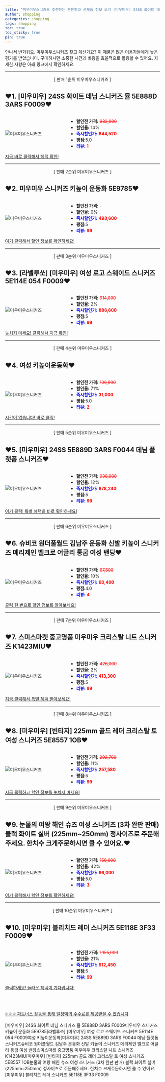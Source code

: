 ```yaml
---
title: "미우미우스니커즈 추천하는 튼튼하고 신제품 정보 보기 [미우미우] 24SS 화이트 데님 스니커즈"
author: shopping
categories: shopping
tags: shopping
toc: true
toc_sticky: true
pin: true
---
```

만나서 반가워요. 미우미우스니커즈 찾고 계신가요? 이 제품은 많은 이용자들에게 높은 평가를 받았습니다. 구매하시면 소중한 시간과 비용을 효율적으로 활용할 수 있어요. 자세한 사항은 아래 링크에서 확인하세요.

---
<p class="toplist" style="margin: 0 auto; display: block; width: fit-content;">[ 판매 1순위 미우미우스니커즈 ]</p>

<h2><strong>❤️1. [미우미우] 24SS 화이트 데님 스니커즈 뮬 5E888D 3ARS F0009❤️</strong></h2>

<div style="display: flex; align-items: center;">
    <div style="flex: 0.4;">
        <img src="https://thumbnail9.coupangcdn.com/thumbnails/remote/230x230ex/image/vendor_inventory/4ab5/6ae397a6d634c1ca5e4129468d66274302761660f89196c328073adc9ce7.jpg" alt="미우미우스니커즈" style="max-width: 100%;">
    </div>
    <div style="flex: 0.6; margin-left: 10px;">
        <ul>
            <li><strong>할인전 가격:</strong> <del style="color: red;">982,000</del></li>
            <li><strong>할인율:</strong> 14%</li>
            <li><span style='color:blue'><strong>즉시할인가:</strong></span> <span style='color:red'><strong>844,520</strong></span></li>
            <li><strong>평점:</strong>5.0</li>
            <li><span style='color:blue'><strong>리뷰:</strong></span> <span style='color:red'><strong>1</strong></span></li>
        </ul>
    </div>
</div>
<div class="center">
    <a href="https://selin100587001.github.io?lptag=AF9450613&subid=githubio&pageKey=8033044896&traceid=V0-153&itemId=22467124360&vendorItemId=89510131405" class="myButton">
        지금 바로 클릭해서 혜택 확인!
    </a>
</div>


---
<p class="toplist" style="margin: 0 auto; display: block; width: fit-content;">[ 판매 2순위 미우미우스니커즈 ]</p>

<h2><strong>❤️2. 미우미우 스니커즈 키높이 운동화 5E9785❤️</strong></h2>

<div style="display: flex; align-items: center;">
    <div style="flex: 0.4;">
        <img src="https://thumbnail9.coupangcdn.com/thumbnails/remote/230x230ex/image/vendor_inventory/35a1/e4daa1ff219fe9bac1b65eaf9d8bc4e32cf59587912d583dd5d6804fef50.jpg" alt="미우미우스니커즈" style="max-width: 100%;">
    </div>
    <div style="flex: 0.6; margin-left: 10px;">
        <ul>
            <li><strong>할인전 가격:</strong> <del style="color: red;">-</del></li>
            <li><strong>할인율:</strong> 0%</li>
            <li><span style='color:blue'><strong>즉시할인가:</strong></span> <span style='color:red'><strong>498,600</strong></span></li>
            <li><strong>평점:</strong>5</li>
            <li><span style='color:blue'><strong>리뷰:</strong></span> <span style='color:red'><strong>99</strong></span></li>
        </ul>
    </div>
</div>
<div class="center">
    <a href="https://selin100587001.github.io?lptag=AF9450613&subid=githubio&pageKey=8256207690&traceid=V0-153&itemId=23777141235&vendorItemId=90801331187" class="myButton">
        여기 클릭해서 할인 정보를 확인하세요!
    </a>
</div>


---
<p class="toplist" style="margin: 0 auto; display: block; width: fit-content;">[ 판매 3순위 미우미우스니커즈 ]</p>

<h2><strong>❤️3. [라벨루쏘] [미우미우] 여성 로고 스웨이드 스니커즈 5E114E 054 F0009❤️</strong></h2>

<div style="display: flex; align-items: center;">
    <div style="flex: 0.4;">
        <img src="https://thumbnail9.coupangcdn.com/thumbnails/remote/230x230ex/image/vendor_inventory/e88b/4c80b4ff3bd573c8848ffb253946bc26d510b946d97377b49ecc1b79013f.jpg" alt="미우미우스니커즈" style="max-width: 100%;">
    </div>
    <div style="flex: 0.6; margin-left: 10px;">
        <ul>
            <li><strong>할인전 가격:</strong> <del style="color: red;">914,000</del></li>
            <li><strong>할인율:</strong> 2%</li>
            <li><span style='color:blue'><strong>즉시할인가:</strong></span> <span style='color:red'><strong>886,600</strong></span></li>
            <li><strong>평점:</strong>5</li>
            <li><span style='color:blue'><strong>리뷰:</strong></span> <span style='color:red'><strong>99</strong></span></li>
        </ul>
    </div>
</div>
<div class="center">
    <a href="https://selin100587001.github.io?lptag=AF9450613&subid=githubio&pageKey=8225433910&traceid=V0-153&itemId=23654644390&vendorItemId=90680001234" class="myButton">
        놓치지 마세요! 클릭해서 지금 확인!
    </a>
</div>


---
<p class="toplist" style="margin: 0 auto; display: block; width: fit-content;">[ 판매 4순위 미우미우스니커즈 ]</p>

<h2><strong>❤️4. 여성 키높이운동화❤️</strong></h2>

<div style="display: flex; align-items: center;">
    <div style="flex: 0.4;">
        <img src="https://thumbnail9.coupangcdn.com/thumbnails/remote/230x230ex/image/vendor_inventory/aecc/163bf52197b015532b1f5e15b553741d9a74beb0b018a22d7e658a16e2dd.jpg" alt="미우미우스니커즈" style="max-width: 100%;">
    </div>
    <div style="flex: 0.6; margin-left: 10px;">
        <ul>
            <li><strong>할인전 가격:</strong> <del style="color: red;">106,900</del></li>
            <li><strong>할인율:</strong> 71%</li>
            <li><span style='color:blue'><strong>즉시할인가:</strong></span> <span style='color:red'><strong>31,000</strong></span></li>
            <li><strong>평점:</strong>5.0</li>
            <li><span style='color:blue'><strong>리뷰:</strong></span> <span style='color:red'><strong>2</strong></span></li>
        </ul>
    </div>
</div>
<div class="center">
    <a href="https://selin100587001.github.io?lptag=AF9450613&subid=githubio&pageKey=8054272190&traceid=V0-153&itemId=22601042270&vendorItemId=89642690092" class="myButton">
        시간이 없습니다! 바로 클릭!
    </a>
</div>


---
<p class="toplist" style="margin: 0 auto; display: block; width: fit-content;">[ 판매 5순위 미우미우스니커즈 ]</p>

<h2><strong>❤️5. [미우미우] 24SS 5E889D 3ARS F0044 데님 플랫폼 스니커즈❤️</strong></h2>

<div style="display: flex; align-items: center;">
    <div style="flex: 0.4;">
        <img src="https://thumbnail8.coupangcdn.com/thumbnails/remote/230x230ex/image/vendor_inventory/3f50/9aba9d17edafb811d68ac600d51d070bad1716b76412e54637ed2ec7f12c.jpg" alt="미우미우스니커즈" style="max-width: 100%;">
    </div>
    <div style="flex: 0.6; margin-left: 10px;">
        <ul>
            <li><strong>할인전 가격:</strong> <del style="color: red;">998,000</del></li>
            <li><strong>할인율:</strong> 12%</li>
            <li><span style='color:blue'><strong>즉시할인가:</strong></span> <span style='color:red'><strong>878,240</strong></span></li>
            <li><strong>평점:</strong>5</li>
            <li><span style='color:blue'><strong>리뷰:</strong></span> <span style='color:red'><strong>99</strong></span></li>
        </ul>
    </div>
</div>
<div class="center">
    <a href="https://selin100587001.github.io?lptag=AF9450613&subid=githubio&pageKey=8057278859&traceid=V0-153&itemId=22619540910&vendorItemId=89661099271" class="myButton">
        여기 클릭! 특별 혜택을 바로 확인하세요!
    </a>
</div>


---
<p class="toplist" style="margin: 0 auto; display: block; width: fit-content;">[ 판매 6순위 미우미우스니커즈 ]</p>

<h2><strong>❤️6. 슈비코 원더풀월드 김남주 운동화 신발 키높이 스니커즈 메리제인 벨크로 어글리 통굽 여성 밴딩❤️</strong></h2>

<div style="display: flex; align-items: center;">
    <div style="flex: 0.4;">
        <img src="https://thumbnail9.coupangcdn.com/thumbnails/remote/230x230ex/image/vendor_inventory/cb51/03aa794ce593ce8ec563d46280d5b1432d84413171f53ee5ae9eb388932f.png" alt="미우미우스니커즈" style="max-width: 100%;">
    </div>
    <div style="flex: 0.6; margin-left: 10px;">
        <ul>
            <li><strong>할인전 가격:</strong> <del style="color: red;">67,600</del></li>
            <li><strong>할인율:</strong> 10%</li>
            <li><span style='color:blue'><strong>즉시할인가:</strong></span> <span style='color:red'><strong>60,400</strong></span></li>
            <li><strong>평점:</strong>4.0</li>
            <li><span style='color:blue'><strong>리뷰:</strong></span> <span style='color:red'><strong>4</strong></span></li>
        </ul>
    </div>
</div>
<div class="center">
    <a href="https://selin100587001.github.io?lptag=AF9450613&subid=githubio&pageKey=7946313114&traceid=V0-153&itemId=23091125169&vendorItemId=90124555096" class="myButton">
        클릭 한 번으로 할인 정보를 알아보세요!
    </a>
</div>


---
<p class="toplist" style="margin: 0 auto; display: block; width: fit-content;">[ 판매 7순위 미우미우스니커즈 ]</p>

<h2><strong>❤️7. 스미스마켓 중고명품 미우미우 크리스탈 니트 스니커즈 K1423MIU❤️</strong></h2>

<div style="display: flex; align-items: center;">
    <div style="flex: 0.4;">
        <img src="https://thumbnail7.coupangcdn.com/thumbnails/remote/230x230ex/image/vendor_inventory/34bd/03c107f513218b17c11e873a5f8bd12f0b7af84a14de2267e7e57b2f0cf0.jpg" alt="미우미우스니커즈" style="max-width: 100%;">
    </div>
    <div style="flex: 0.6; margin-left: 10px;">
        <ul>
            <li><strong>할인전 가격:</strong> <del style="color: red;">426,000</del></li>
            <li><strong>할인율:</strong> 2%</li>
            <li><span style='color:blue'><strong>즉시할인가:</strong></span> <span style='color:red'><strong>413,300</strong></span></li>
            <li><strong>평점:</strong>5</li>
            <li><span style='color:blue'><strong>리뷰:</strong></span> <span style='color:red'><strong>99</strong></span></li>
        </ul>
    </div>
</div>
<div class="center">
    <a href="https://selin100587001.github.io?lptag=AF9450613&subid=githubio&pageKey=8011129723&traceid=V0-153&itemId=22350759057&vendorItemId=89395875867" class="myButton">
        지금 클릭해서 특별 혜택 받아보세요!
    </a>
</div>


---
<p class="toplist" style="margin: 0 auto; display: block; width: fit-content;">[ 판매 8순위 미우미우스니커즈 ]</p>

<h2><strong>❤️8. [미우미우] [빈티지] 225mm 골드 레더 크리스탈 토 여성 스니커즈 5E8557 1OB❤️</strong></h2>

<div style="display: flex; align-items: center;">
    <div style="flex: 0.4;">
        <img src="https://thumbnail8.coupangcdn.com/thumbnails/remote/230x230ex/image/vendor_inventory/6c96/1ed63c1c688409a476575fa527fecb3d73a2b7225ee1b59bad07f68977c3.jpg" alt="미우미우스니커즈" style="max-width: 100%;">
    </div>
    <div style="flex: 0.6; margin-left: 10px;">
        <ul>
            <li><strong>할인전 가격:</strong> <del style="color: red;">292,700</del></li>
            <li><strong>할인율:</strong> 11%</li>
            <li><span style='color:blue'><strong>즉시할인가:</strong></span> <span style='color:red'><strong>257,580</strong></span></li>
            <li><strong>평점:</strong>5</li>
            <li><span style='color:blue'><strong>리뷰:</strong></span> <span style='color:red'><strong>99</strong></span></li>
        </ul>
    </div>
</div>
<div class="center">
    <a href="https://selin100587001.github.io?lptag=AF9450613&subid=githubio&pageKey=8109533354&traceid=V0-153&itemId=22966660486&vendorItemId=90000662153" class="myButton">
        지금 클릭하고 할인 정보를 놓치지 마세요!
    </a>
</div>


---
<p class="toplist" style="margin: 0 auto; display: block; width: fit-content;">[ 판매 9순위 미우미우스니커즈 ]</p>

<h2><strong>❤️9. 눈물의 여왕 해인 슈즈 여성 스니커즈 (3차 완판 판매) 블랙 화이트 실버 (225mm~250mm) 정사이즈로 주문해주세요. 한치수 크게주문하시면 클 수 있어요.❤️</strong></h2>

<div style="display: flex; align-items: center;">
    <div style="flex: 0.4;">
        <img src="https://thumbnail8.coupangcdn.com/thumbnails/remote/230x230ex/image/vendor_inventory/5537/04730ac1fc42f6b883691779ea9052c43282957ee721671072f8520340a4.jpg" alt="미우미우스니커즈" style="max-width: 100%;">
    </div>
    <div style="flex: 0.6; margin-left: 10px;">
        <ul>
            <li><strong>할인전 가격:</strong> <del style="color: red;">150,000</del></li>
            <li><strong>할인율:</strong> 42%</li>
            <li><span style='color:blue'><strong>즉시할인가:</strong></span> <span style='color:red'><strong>86,000</strong></span></li>
            <li><strong>평점:</strong>5.0</li>
            <li><span style='color:blue'><strong>리뷰:</strong></span> <span style='color:red'><strong>3</strong></span></li>
        </ul>
    </div>
</div>
<div class="center">
    <a href="https://selin100587001.github.io?lptag=AF9450613&subid=githubio&pageKey=8040169056&traceid=V0-153&itemId=22508303831&vendorItemId=89550402813" class="myButton">
        여기 클릭해서 할인 정보를 확인하세요!
    </a>
</div>


---
<p class="toplist" style="margin: 0 auto; display: block; width: fit-content;">[ 판매 10순위 미우미우스니커즈 ]</p>

<h2><strong>❤️10. [미우미우] 블리치드 레더 스니커즈 5E118E 3F33 F0009❤️</strong></h2>

<div style="display: flex; align-items: center;">
    <div style="flex: 0.4;">
        <img src="https://thumbnail8.coupangcdn.com/thumbnails/remote/230x230ex/image/vendor_inventory/10b0/35c4820a183c9d02dc2da4b931f6e56e70639bda9e41fb4eb980628d2e1e.jpg" alt="미우미우스니커즈" style="max-width: 100%;">
    </div>
    <div style="flex: 0.6; margin-left: 10px;">
        <ul>
            <li><strong>할인전 가격:</strong> <del style="color: red;">1,155,000</del></li>
            <li><strong>할인율:</strong> 21%</li>
            <li><span style='color:blue'><strong>즉시할인가:</strong></span> <span style='color:red'><strong>912,450</strong></span></li>
            <li><strong>평점:</strong>5</li>
            <li><span style='color:blue'><strong>리뷰:</strong></span> <span style='color:red'><strong>99</strong></span></li>
        </ul>
    </div>
</div>
<div class="center">
    <a href="https://selin100587001.github.io?lptag=AF9450613&subid=githubio&pageKey=7977961658&traceid=V0-153&itemId=22123963383&vendorItemId=89170825057" class="myButton">
        클릭하세요! 놀라운 혜택이 기다립니다!
    </a>
</div>

<br><br><br>[💦 💦 💦 파트너스 활동을 통해 일정액의 수수료를 제공받을 수 있습니다](https://link.coupang.com/a/bcpT2c)<br><br>[미우미우] 24SS 화이트 데님 스니커즈 뮬 5E888D 3ARS F0009미우미우 스니커즈 키높이 운동화 5E9785[라벨루쏘] [미우미우] 여성 로고 스웨이드 스니커즈 5E114E 054 F0009여성 키높이운동화[미우미우] 24SS 5E889D 3ARS F0044 데님 플랫폼 스니커즈슈비코 원더풀월드 김남주 운동화 신발 키높이 스니커즈 메리제인 벨크로 어글리 통굽 여성 밴딩스미스마켓 중고명품 미우미우 크리스탈 니트 스니커즈 K1423MIU[미우미우] [빈티지] 225mm 골드 레더 크리스탈 토 여성 스니커즈 5E8557 1OB눈물의 여왕 해인 슈즈 여성 스니커즈 (3차 완판 판매) 블랙 화이트 실버 (225mm~250mm) 정사이즈로 주문해주세요. 한치수 크게주문하시면 클 수 있어요.[미우미우] 블리치드 레더 스니커즈 5E118E 3F33 F0009